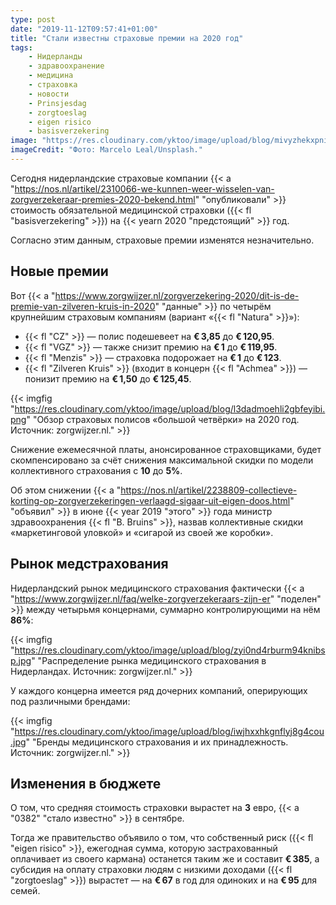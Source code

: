 ```yaml
---
type: post
date: "2019-11-12T09:57:41+01:00"
title: "Стали известны страховые премии на 2020 год"
tags:
    - Нидерланды
    - здравоохранение
    - медицина
    - страховка
    - новости
    - Prinsjesdag
    - zorgtoeslag
    - eigen risico
    - basisverzekering
image: "https://res.cloudinary.com/yktoo/image/upload/blog/mivyzhekxpniqp1y1jlz.jpg"
imageCredit: "Фото: Marcelo Leal/Unsplash."
---
```


Сегодня нидерландские страховые компании {{< a "https://nos.nl/artikel/2310066-we-kunnen-weer-wisselen-van-zorgverzekeraar-premies-2020-bekend.html" "опубликовали" >}} стоимость обязательной медицинской страховки ({{< fl "basisverzekering" >}}) на {{< yearn 2020 "предстоящий" >}} год.

Согласно этим данным, страховые премии изменятся незначительно. 

<!--more-->

## Новые премии

Вот {{< a "https://www.zorgwijzer.nl/zorgverzekering-2020/dit-is-de-premie-van-zilveren-kruis-in-2020" "данные" >}} по четырём крупнейшим страховым компаниям (вариант «{{< fl "Natura" >}}»):

* {{< fl "CZ" >}} — полис подешевеет на **€ 3,85** до **€ 120,95**.
* {{< fl "VGZ" >}} — также снизит премию на **€ 1** до **€ 119,95**.
* {{< fl "Menzis" >}} — страховка подорожает на **€ 1** до **€ 123**.
* {{< fl "Zilveren Kruis" >}} (входит в концерн {{< fl "Achmea" >}}) — понизит премию на **€ 1,50** до **€ 125,45**.

{{< imgfig "https://res.cloudinary.com/yktoo/image/upload/blog/l3dadmoehli2gbfeyibi.png" "Обзор страховых полисов «большой четвёрки» на 2020 год. Источник: zorgwijzer.nl." >}}

Снижение ежемесячной платы, анонсированное страховщиками, будет скомпенсировано за счёт снижения максимальной скидки по модели коллективного страхования с **10** до **5%**.

Об этом снижении {{< a "https://nos.nl/artikel/2238809-collectieve-korting-op-zorgverzekeringen-verlaagd-sigaar-uit-eigen-doos.html" "объявил" >}} в июне {{< year 2019 "этого" >}} года министр здравоохранения {{< fl "B. Bruins" >}}, назвав коллективные скидки «маркетинговой уловкой» и «сигарой из своей же коробки».

## Рынок медстрахования

Нидерландский рынок медицинского страхования фактически {{< a "https://www.zorgwijzer.nl/faq/welke-zorgverzekeraars-zijn-er" "поделен" >}} между четырьмя концернами, суммарно контролирующими на нём **86%**:

{{< imgfig "https://res.cloudinary.com/yktoo/image/upload/blog/zyi0nd4rburm94knibsp.jpg" "Распределение рынка медицинского страхования в Нидерландах. Источник: zorgwijzer.nl." >}}

У каждого концерна имеется ряд дочерних компаний, оперирующих под различными брендами:

{{< imgfig "https://res.cloudinary.com/yktoo/image/upload/blog/iwjhxxhkgnflyj8g4cou.jpg" "Бренды медицинского страхования и их принадлежность. Источник: zorgwijzer.nl." >}}

## Изменения в бюджете

О том, что средняя стоимость страховки вырастет на **3** евро, {{< a "0382" "стало известно" >}} в сентябре.

Тогда же правительство объявило о том, что собственный риск ({{< fl "eigen risico" >}}, ежегодная сумма, которую застрахованный оплачивает из своего кармана) останется таким же и составит **€ 385**, а субсидия на оплату страховки людям с низкими доходами ({{< fl "zorgtoeslag" >}}) вырастет — на **€ 67** в год для одиноких и на **€ 95** для семей.